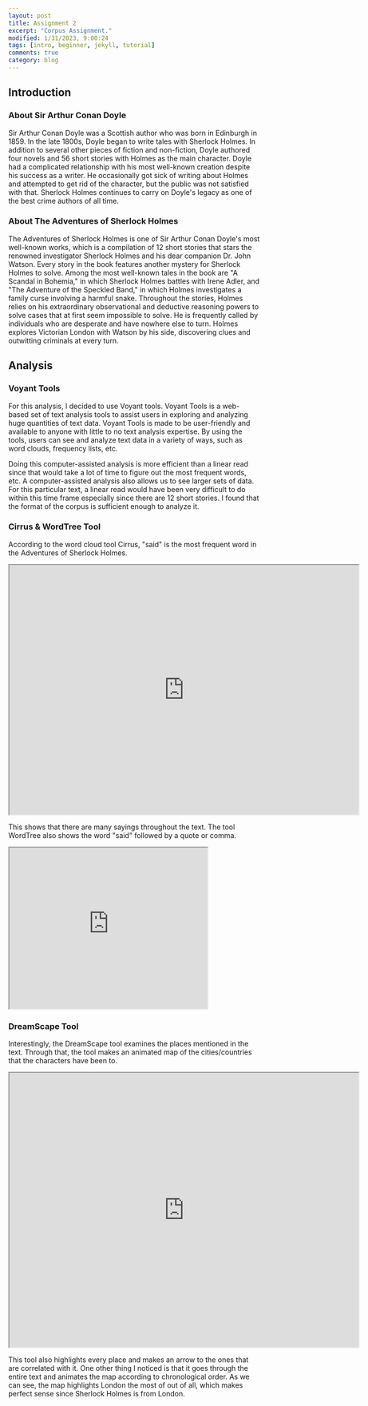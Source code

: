 ```yaml
---
layout: post
title: Assignment 2
excerpt: "Corpus Assignment."
modified: 1/31/2023, 9:00:24
tags: [intro, beginner, jekyll, tutorial]
comments: true
category: blog
---
```


## Introduction 

### About Sir Arthur Conan Doyle

Sir Arthur Conan Doyle was a Scottish author who was born in Edinburgh in 1859. In the late 1800s, Doyle began to write tales with Sherlock Holmes. In addition to several other pieces of fiction and non-fiction, Doyle authored four novels and 56 short stories with Holmes as the main character. Doyle had a complicated relationship with his most well-known creation despite his success as a writer. He occasionally got sick of writing about Holmes and attempted to get rid of the character, but the public was not satisfied with that. Sherlock Holmes continues to carry on Doyle's legacy as one of the best crime authors of all time.

### About The Adventures of Sherlock Holmes

The Adventures of Sherlock Holmes is one of Sir Arthur Conan Doyle's most well-known works, which is a compilation of 12 short stories that stars the renowned investigator Sherlock Holmes and his dear companion Dr. John Watson. Every story in the book features another mystery for Sherlock Holmes to solve. Among the most well-known tales in the book are "A Scandal in Bohemia," in which Sherlock Holmes battles with Irene Adler, and "The Adventure of the Speckled Band," in which Holmes investigates a family curse involving a harmful snake. Throughout the stories, Holmes relies on his extraordinary observational and deductive reasoning powers to solve cases that at first seem impossible to solve. He is frequently called by individuals who are desperate and have nowhere else to turn. Holmes explores Victorian London with Watson by his side, discovering clues and outwitting criminals at every turn.


## Analysis

### Voyant Tools
For this analysis, I decided to use Voyant tools. Voyant Tools is a web-based set of text analysis tools to assist users in exploring and analyzing huge quantities of text data. Voyant Tools is made to be user-friendly and available to anyone with little to no text analysis expertise. By using the tools, users can see and analyze text data in a variety of ways, such as word clouds, frequency lists, etc.

Doing this computer-assisted analysis is more efficient than a linear read since that would take a lot of time to figure out the most frequent words, etc. A computer-assisted analysis also allows us to see larger sets of data. For this particular text, a linear read would have been very difficult to do within this time frame especially since there are 12 short stories. I found that the format of the corpus is sufficient enough to analyze it. 

### Cirrus & WordTree Tool

According to the word cloud tool Cirrus, "said" is the most frequent word in the Adventures of Sherlock Holmes. 

<iframe style='width: 700px; height: 500px;' src='https://voyant-tools.org/tool/Cirrus/?view=Cirrus&corpus=86b0cafca92dbaf5e71d4cb70e4f37ea'></iframe>

This shows that there are many sayings throughout the text. The tool WordTree also shows the word "said" followed by a quote or comma. 

<iframe style='width: 397px; height: 323px;' src='https://voyant-tools.org/tool/WordTree/?query=said&corpus=86b0cafca92dbaf5e71d4cb70e4f37ea'></iframe>

### DreamScape Tool

Interestingly, the DreamScape tool examines the places mentioned in the text. Through that, the tool makes an animated map of the cities/countries that the characters have been to.

<iframe style='width: 700px; height: 550px;' src='https://voyant-tools.org/tool/DreamScape/?view=DreamScape&corpus=86b0cafca92dbaf5e71d4cb70e4f37ea'></iframe>

This tool also highlights every place and makes an arrow to the ones that are correlated with it. One other thing I noticed is that it goes through the entire text and animates the map according to chronological order. As we can see, the map highlights London the most of out of all, which makes perfect sense since Sherlock Holmes is from London. 
